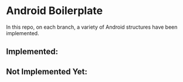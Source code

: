 # Android Boilerplate

In this repo, on each branch, a variety of Android structures have been implemented.


## Implemented:



## Not Implemented Yet:
